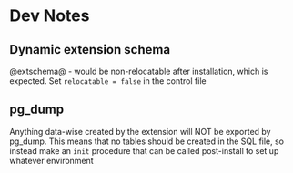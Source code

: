 # Dev Notes

## Dynamic extension schema
@extschema@ - would be non-relocatable after installation, which is expected. Set `relocatable = false` in the control file

## pg_dump
Anything data-wise created by the extension will NOT be exported by pg_dump. This means that no tables should be created in the SQL file, so instead make an `init` procedure that can be called post-install to set up whatever environment